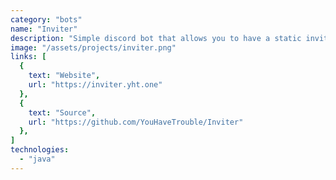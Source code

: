 ```yaml
---
category: "bots"
name: "Inviter"
description: "Simple discord bot that allows you to have a static invite link."
image: "/assets/projects/inviter.png"
links: [
  {
    text: "Website",
    url: "https://inviter.yht.one"
  },
  {
    text: "Source",
    url: "https://github.com/YouHaveTrouble/Inviter"
  },
]
technologies:
  - "java"
---
```

